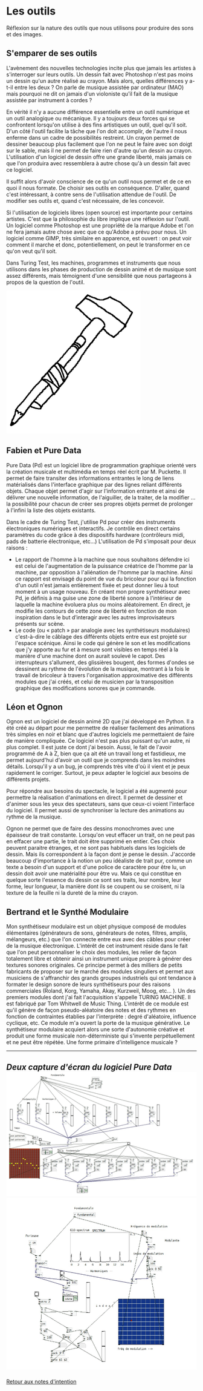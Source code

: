Les outils
==========


Réflexion sur la nature des outils que nous utilisons pour produire des sons et des images.

S'emparer de ses outils
-----------------------

L'avènement des nouvelles technologies incite plus que jamais les artistes à s'interroger sur leurs outils. Un dessin fait avec Photoshop n'est pas moins un dessin qu'un autre réalisé au crayon. Mais alors, quelles différences y a-t-il entre les deux ? On parle de musique assistée par ordinateur (MAO) mais pourquoi ne dit on jamais d'un violoniste qu'il fait de la  musique assistée par instrument à cordes ?

En vérité il n'y a aucune différence essentielle entre un outil numérique et un outil analogique ou mécanique. Il y a toujours deux forces qui se confrontent lorsqu'on utilise à des fins artistiques un outil, quel qu'il soit. D'un côté l'outil facilite la tâche que l'on doit accomplir, de l'autre il nous enferme dans un cadre de possibilités restreint. Un crayon permet de dessiner beaucoup plus facilement que l'on ne peut le faire avec son doigt sur le sable, mais il ne permet de faire rien d'autre qu'un dessin au crayon. L'utilisation d'un logiciel de dessin offre une grande liberté, mais jamais ce que l'on produira avec ressemblera à autre chose qu'à un dessin fait avec ce logiciel.

Il suffit alors d'avoir conscience de ce qu'un outil nous permet et de ce en quoi il nous formate. De choisir ses outils en conséquence. D'aller, quand c'est intéressant, à contre sens de l'utilisation attendue de l'outil. De modifier ses outils et, quand c'est nécessaire, de les concevoir.

Si l'utilisation de logiciels libres (open source) est importante pour certains artistes. C'est que la philosophie du libre implique une réflexion sur l'outil. Un logiciel comme Photoshop est une propriété de la marque Adobe et l'on ne fera jamais autre chose avec que ce qu'Adobe a prévu pour nous. Un logiciel comme GIMP, très similaire en apparence, est ouvert : on peut voir comment il marche et donc, potentiellement, on peut le transformer en ce qu'on veut qu'il soit.

Dans Turing Test, les machines, programmes et instruments que nous utilisons dans les phases de production de dessin animé et de musique sont assez différents, mais témoignent d'une sensibilité que nous partageons à propos de la question de l'outil.

![dessin12](/ressources/dessins/dessin12.png)

Fabien et Pure Data
--------------------

Pure Data (Pd) est un logiciel libre de programmation graphique orienté vers la création musicale et multimédia en temps réel écrit par M. Puckette. Il permet de faire transiter des informations entrantes le long de liens matérialisés dans l'interface graphique par des lignes reliant différents objets. Chaque objet permet d'agir sur l'information entrante et ainsi de délivrer une nouvelle information, de l'aiguiller, de la traiter, de la modifier … la possibilité pour chacun de créer ses propres objets permet de prolonger à l'infini la liste des objets existants.

Dans le cadre de Turing Test, j'utilise Pd pour créer des instruments électroniques numériques et interactifs. Je contrôle en direct certains paramètres du code grâce à des dispositifs hardware (contrôleurs midi, pads de batterie électronique, etc...)
L'utilisation de Pd s'imposait pour deux raisons :

-  Le rapport de l'homme à la machine que nous souhaitons défendre ici est celui de l'augmentation de la puissance créatrice de l'homme par la machine, par opposition à l'aliénation de l'homme par la machine. Ainsi ce rapport est envisagé du point de vue du bricoleur pour qui la fonction d'un outil n'est jamais entièrement fixée et peut donner lieu à tout moment à un usage nouveau. En créant mon propre synthétiseur avec Pd, je définis à ma guise une zone de liberté sonore à l'intérieur de laquelle la machine évoluera plus ou moins aléatoirement. En direct, je modifie les contours de cette zone de liberté en fonction de mon inspiration dans le but d’interagir avec les autres improvisateurs présents sur scène.
-  Le code (ou « patch » par analogie avec les synthétiseurs modulaires) c'est-à-dire le câblage des différents objets entre eux est projeté sur l'espace scénique. Ainsi le code qui génère le son et les modifications que j'y apporte au fur et à mesure sont visibles en temps réel à la manière d'une machine dont on aurait soulevé le capot. Des interrupteurs s'allument, des glissières bougent, des formes d'ondes se dessinent au rythme de l'évolution de la musique, montrant à la fois le travail de bricoleur à travers l'organisation approximative des différents modules que j'ai créés, et celui de musicien par la transposition graphique des modifications sonores que je commande.


Léon et Ognon
--------------

Ognon est un logiciel de dessin animé 2D que j'ai développé en Python. Il a été créé au départ pour me permettre de réaliser facilement des animations très simples en noir et blanc que d'autres logiciels me permettaient de faire de manière compliquée. Ce logiciel n'est pas plus puissant qu'un autre, ni plus complet. Il est juste ce dont j'ai besoin. Aussi, le fait de l'avoir programmé de A à Z, bien que ça ait été un travail long et fastidieux, me permet aujourd'hui d'avoir un outil que je comprends dans les moindres détails. Lorsqu'il y a un bug, je comprends très vite d'où il vient et je peux rapidement le corriger. Surtout, je peux adapter le logiciel aux besoins de différents projets.

Pour répondre aux besoins du spectacle, le logiciel a été augmenté pour permettre la réalisation d'animations en direct. Il permet de dessiner et d'animer sous les yeux des spectateurs, sans que ceux-ci voient l'interface du logiciel. Il permet aussi de synchroniser la lecture des animations au rythme de la musique.

Ognon ne permet que de faire des dessins monochromes avec une épaisseur de trait constante. Lorsqu'on veut effacer un trait, on ne peut pas en effacer une partie, le trait doit être supprimé en entier. Ces choix peuvent paraitre étranges, et ne sont pas habituels dans les logiciels de dessin. Mais ils correspondent à la façon dont je pense le dessin. J'accorde beaucoup d'importance à la notion un peu idéaliste de trait pur, comme un texte a besoin d'un support et d'une police de caractère pour être lu, un dessin doit avoir une matérialité pour être vu. Mais ce qui constitue en quelque sorte l'essence du dessin ce sont ses traits, leur nombre, leur forme, leur longueur, la manière dont ils se coupent ou se croisent, ni la texture de la feuille ni la dureté de la mine du crayon.

Bertrand et le Synthé Modulaire
-------------------------------

Mon synthétiseur modulaire est un objet physique composé de modules élémentaires (générateurs de sons, générateurs de notes, filtres, amplis, mélangeurs, etc.) que l'on connecte entre eux avec des câbles pour créer de la musique électronique. L'intérêt de cet instrument réside dans le fait que l'on peut personnaliser le choix des modules, les relier de façon totalement libre et obtenir ainsi un instrument unique propre à générer des textures sonores originales. Ce principe permet à des milliers de petits fabricants de proposer sur le marché des modules singuliers et permet aux musiciens de s'affranchir des grands groupes industriels qui ont tendance à formater le design sonore de leurs synthétiseurs pour des raisons commerciales (Roland, Korg, Yamaha, Akay, Kurzweil, Moog, etc… ). Un des premiers modules dont j'ai fait l'acquisition s'appelle TURING MACHINE. Il est fabriqué par Tom Whitwell de Music Thing. L'intérêt de ce module est qu'il génère de façon pseudo-aléatoire des notes et des rythmes en fonction de contraintes établies par l'interprète : degré d'aléatoire, influence cyclique, etc. Ce module m'a ouvert la porte de la musique générative. Le synthétiseur modulaire acquiert alors une sorte d'autonomie créative et produit une forme musicale non-déterministe qui s'invente perpétuellement et ne peut être répétée. Une forme primaire d'intelligence musicale ?

-----------------------------------------------------------------------------------------------------------------------------

*Deux capture d'écran du logiciel Pure Data*
![cde-pd1](/ressources/divers/cde-pd1.jpg)
![cde-pd2](/ressources/divers/cde-pd2.jpg)
---

[Retour aux notes d'intention](.)
